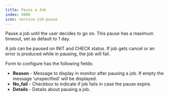 ```yaml
---
title: Pause a Job
index: 5000
icon: service-job-pause
---
```


Pause a job until the user decides to go on. This pause has a maximum timeout, set as default to 1 day.

A job can be paused on INIT and CHECK status. If job gets cancel or an error is produced while in pausing, the job will
fail.

Form to configure has the following fields:

- **Reason** - Message to display in monitor after pausing a job. If empty the message ‘unspecified’ will be displayed.
- **No_fail** - Checkbox to indicate if job fails in case the pause expire.
- **Details** - Details about pausing a job.
